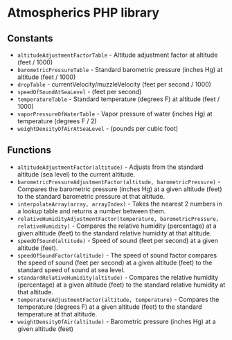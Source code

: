# Atmospherics PHP library

## Constants

* `altitudeAdjustmentFactorTable` - Altitude adjustment factor at altitude (feet / 1000)
* `barometricPressureTable` - Standard barometric pressure (inches Hg) at altitude (feet / 1000)
* `dropTable` - currentVelocity/muzzleVelocity (feet per second / 1000)
* `speedOfSoundAtSeaLevel` - (feet per second)
* `temperatureTable` - Standard temperature (degrees F) at altitude (feet / 1000)
* `vaporPressureOfWaterTable` - Vapor pressure of water (inches Hg) at temperature (degrees F / 2)
* `weightDensityOfAirAtSeaLevel` - (pounds per cubic foot)

## Functions

* `altitudeAdjustmentFactor(altitude)` - Adjusts from the standard altitude (sea level) to the current altitude.
* `barometricPressureAdjustmentFactor(altitude, barometricPressure)` - Compares the barometric pressure (inches Hg) at a given altitude (feet) to the standard barometric pressure at that altitude.
* `interpolateArray(array, arrayIndex)` - Takes the nearest 2 numbers in a lookup table and returns a number between them.
* `relativeHumidityAdjustmentFactor(temperature, barometricPressure, relativeHumidity)` - Compares the relative humidity (percentage) at a given altitude (feet) to the standard relative humidity at that altitude.
* `speedOfSound(altitude)` - Speed of sound (feet per second) at a given altitude (feet).
* `speedOfSoundFactor(altitude)` - The speed of sound factor compares the speed of sound (feet per second) at a given altitude (feet) to the standard speed of sound at sea level.
* `standardRelativeHumidity(altitude)` - Compares the relative humidity (percentage) at a given altitude (feet) to the standard relative humidity at that altitude.
* `temperatureAdjustmentFactor(altitude, temperature)` - Compares the temperature (degrees F) at a given altitude (feet) to the standard temperature at that altitude.
* `weightDensityOfAir(altitude)` - Barometric pressure (inches Hg) at a given altitude (feet)
